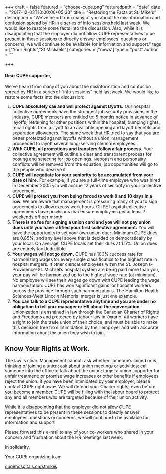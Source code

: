 +++
draft = false
featured = "choose-cupe.png"
featuredpath = "date"
date = "2017-12-03T10:00:00+05:30"
title = "Restoring the Facts at St. Mike's"
description = "We've heard from many of you about the misinformation and confusion spread by HR in a series of info sessions held last week. We would like to restore some facts into the discussion. Also, while it is disappointing that the employer did not allow CUPE representatives to be present in these sessions to directly answer employees' questions or concerns, we will continue to be available for information and support."
tags = ["Your Rights","St Michaels"] 
categories = ["news"]
type = "post"
author = ""

+++ 

#### Dear CUPE supporter,

We’ve heard from many of you about the misinformation and confusion spread by HR in a series of “info sessions” held last week. We would like to restore some facts into the discussion:

1. **CUPE absolutely can and will protect against layoffs.** Our hospital collective agreements have the strongest job security provisions in the industry. CUPE members are entitled to: 5 months notice in advance of layoffs, retraining for other positions within the hospital, bumping rights, recall rights from a layoff to an available opening and layoff benefits and separation allowances. The same week that HR tried to say that you are better protected against layoffs without a union, management proceeded to layoff several long-serving clerical employees.
2. **With CUPE, all promotions and transfers follow a fair process.** Your collective agreement will outline a clear and transparent process for posting and selecting for job openings. Nepotism and personality conflicts will be removed from the equation; job opportunities will go to the people who deserve it.
3. **CUPE will negotiate for your seniority to be accumulated from your date of hire.** For example, if you are a full-time employee who was hired in December 2005 you will accrue 12 years of seniority in your collective agreement.
4. **CUPE will protect you from being forced to work 8 and 10 days in a row.** We are aware that management is pressuring many of you to sign agreements to allow excess work hours. CUPE hospital collective agreements have provisions that ensure employees get at least 2 weekends off per month.
5. **There is no fee for signing a union card and you will not pay union dues until you have ratified your first collective agreement.** You will have the opportunity to set your own union dues. Minimum CUPE dues are 0.85%, and any level above that is decided on democratically by your local. On average, CUPE locals set their dues at 1.5%. Union dues are entirely tax deductible.
6. **Your wages will not go down.** CUPE has 100% success rate for harmonizing wages for every single classification to the highest rate in hospital mergers. If other clerical employees within the St. Joseph’s-Providence-St. Michael’s hospital system are being paid more than you, your pay will be harmonized up to the highest wage rate (at minimum). No employee will see their wages go down with CUPE leading the wage harmonization. CUPE has won significant gains for hospital workers across the province through such harmonizations. The Hamilton Health Sciences-West Lincoln Memorial merger is just one example.
7. **You can talk to a CUPE representative anytime and you are under no obligation to tell your manager or HR about the conversation.** Unionization is enshrined in law through the Canadian Charter of Rights and Freedoms and protected by labour law in Ontario. All workers have a right to join the trade union of their choice, and must be able to make this decision free from intimidation by their employer and with accurate information about the union they wish to join.
	

## Know Your Rights at Work.

The law is clear. Management cannot: ask whether someone’s joined or is thinking of joining a union; ask about union meetings or activities; call someone into the office to talk about the union; target a union supporter for unfair treatment; or promise wage increases or other benefits if employees reject the union. If you have been intimidated by your employer, please contact CUPE  right away. We will defend your Charter rights, even before you become a member. CUPE will be filling with the labour board to protect any and all members who are targeted because of their union activity.

While it is disappointing that the employer did not allow CUPE representatives to be present in these sessions to directly answer employees’ questions or concerns, we will continue to be available for information and support.


Please forward this e-mail to any of your co-workers who shared in your concern and frustration about the HR meetings last week.

In solidarity,

Your CUPE organizing team

[cupehospitals.ca/stmikes](http://cupehospitals.ca/stmikes) 
